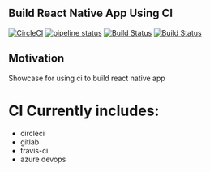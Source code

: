 ## Build React Native App Using CI
[![CircleCI](https://circleci.com/gh/react-native-community/ci-sample.svg?style=svg)](https://circleci.com/gh/react-native-community/ci-sample)
[![pipeline status](https://gitlab.com/gengjiawen/ci-sample/badges/master/pipeline.svg)](https://gitlab.com/gengjiawen/ci-sample/commits/master)
[![Build Status](https://travis-ci.com/react-native-community/ci-sample.svg?branch=master)](https://travis-ci.com/react-native-community/ci-sample)
[![Build Status](https://dev.azure.com/gengjiawen/open-source/_apis/build/status/react-native-ci-sample/react-native-ci-sample?branchName=master)](https://dev.azure.com/gengjiawen/open-source/_build/latest?definitionId=3?branchName=master)

## Motivation
Showcase for using ci to build react native app

# CI Currently includes:
* circleci
* gitlab
* travis-ci
* azure devops
